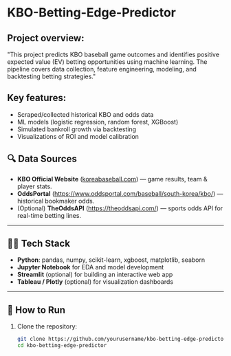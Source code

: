 # KBO-Betting-Edge-Predictor

## Project overview:

"This project predicts KBO baseball game outcomes and identifies positive expected value (EV) betting opportunities using machine learning. The pipeline covers data collection, feature engineering, modeling, and backtesting betting strategies."

## Key features:

- Scraped/collected historical KBO and odds data
- ML models (logistic regression, random forest, XGBoost)
- Simulated bankroll growth via backtesting
- Visualizations of ROI and model calibration


## 🔍 Data Sources  
- **KBO Official Website** ([koreabaseball.com](https://www.koreabaseball.com/)) — game results, team & player stats.  
- **OddsPortal** (https://www.oddsportal.com/baseball/south-korea/kbo/) — historical bookmaker odds.  
- (Optional) **TheOddsAPI** (https://theoddsapi.com/) — sports odds API for real-time betting lines.  

---

## 🧑‍💻 Tech Stack  
- **Python**: pandas, numpy, scikit-learn, xgboost, matplotlib, seaborn  
- **Jupyter Notebook** for EDA and model development  
- **Streamlit** (optional) for building an interactive web app  
- **Tableau / Plotly** (optional) for visualization dashboards  

---

## 🚀 How to Run  

1. Clone the repository:
   ```bash
   git clone https://github.com/yourusername/kbo-betting-edge-predictor.git
   cd kbo-betting-edge-predictor

